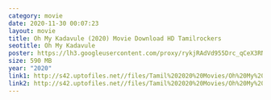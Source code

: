 ```yaml
---
category: movie
date: 2020-11-30 00:07:23
layout: movie
title: Oh My Kadavule (2020) Movie Download HD Tamilrockers
seotitle: Oh My Kadavule
poster: https://lh3.googleusercontent.com/proxy/rykjRAdVd955Drc_qCeX3RNV464JECLVEX64pVnohPo5F8hZT0m2w0ZqCtHeuA58EwT5ebhNZHshAKQXMEqAqiF-Fh3M7FethbRR5aYPw6bTT6LKPZ-VHCsMUy6zHixf5Uvkmrsytxp3Q2jbHw
size: 590 MB
year: "2020"
link1: http://s42.uptofiles.net//files/Tamil%202020%20Movies/Oh%20My%20Kadavule%20(2020)/Oh%20My%20Kadavule%20(Original)/Oh%20My%20Kadavule%20(Tamil)/Oh%20My%20Kadavule%20(640x360)/Oh%20My%20Kadavule%202020%20HD.mp4
link2: http://s42.uptofiles.net//files/Tamil%202020%20Movies/Oh%20My%20Kadavule%20(2020)/Oh%20My%20Kadavule%20(Original)/Oh%20My%20Kadavule%20(Tamil)/Oh%20My%20Kadavule%20(640x360)/Oh%20My%20Kadavule%202020%20HD.mp4
---
```

